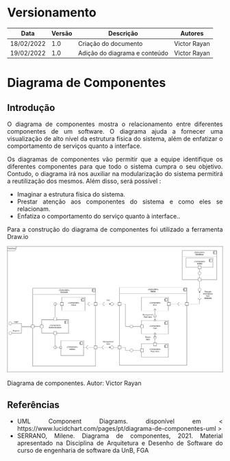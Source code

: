 # Versionamento

| Data       | Versão | Descrição                                                 | Autores      |
| ---------- | ------ | --------------------------------------------------------- | ------------ |
| 18/02/2022 | 1.0    | Criação do documento                                      | Victor Rayan |
| 19/02/2022 | 1.0    | Adição do diagrama e conteúdo                             | Victor Rayan |


# Diagrama de Componentes

## Introdução


<p align="justify">O diagrama de componentes mostra o relacionamento entre diferentes componentes de um software. O diagrama ajuda a fornecer uma visualização de alto nível da estrutura física do sistema, além de enfatizar o comportamento de serviços quanto a interface. </p>

<p align="justify"> Os diagramas de componentes vão permitir que a equipe identifique os diferentes componentes para que todo o sistema cumpra o seu objetivo. Contudo, o diagrama irá nos auxiliar na modularização do sistema permitirá a reutilização dos mesmos. Além disso, será possível :
</p>

<ul align="justify">
    <li>Imaginar a estrutura física do sistema.</li>
    <li>Prestar atenção aos componentes do sistema e como eles se relacionam.</li> 
    <li>Enfatiza o comportamento do serviço quanto à interface..</li> 
</ul>

<p align="justify"> Para a construção do diagrama de componentes foi utilizado a ferramenta Draw.io </p>

[![Diagrama](..\modelagem\imagensdiagramas\componentes.png)](..\modelagem\imagensdiagramas\componentes.png)

<figcaption>Diagrama de componentes. Autor: Victor Rayan</figcaption>


## Referências

<ul align="justify">
    <li>UML Component Diagrams. disponível em < https://www.lucidchart.com/pages/pt/diagrama-de-componentes-uml > </li>
    <li>SERRANO, Milene. Diagrama de componentes, 2021. Material apresentado na Disciplina de Arquitetura e Desenho de Software do curso de engenharia de software da UnB, FGA</li> 
</ul>